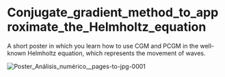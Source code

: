 # Conjugate_gradient_method_to_approximate_the_Helmholtz_equation
A short poster in which you learn how to use CGM and PCGM in the well-known Helmholtz equation, which represents the movement of waves.

![Poster_Análisis_numérico__pages-to-jpg-0001](https://github.com/user-attachments/assets/fd218269-8d01-4ac4-bcab-879bb822b313)
